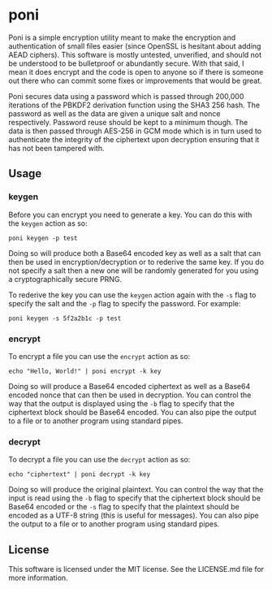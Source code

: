 # poni
Poni is a simple encryption utility meant to make the encryption and authentication of small files easier (since OpenSSL is hesitant about adding AEAD ciphers). This software is mostly untested, unverified, and should not be understood to be bulletproof or abundantly secure. With that said, I mean it does encrypt and the code is open to anyone so if there is someone out there who can commit some fixes or improvements that would be great.

Poni secures data using a password which is passed through 200,000 iterations of the PBKDF2 derivation function using the SHA3 256 hash. The password as well as the data are given a unique salt and nonce respectively. Password reuse should be kept to a minimum though. The data is then passed through AES-256 in GCM mode which is in turn used to authenticate the integrity of the ciphertext upon decryption ensuring that it has not been tampered with.
## Usage
### keygen
Before you can encrypt you need to generate a key. You can do this with the `keygen` action as so:

`poni keygen -p test`

Doing so will produce both a Base64 encoded key as well as a salt that can then be used in encryption/decryption or to rederive the same key. If you do not specify a salt then a new one will be randomly generated for you using a cryptographically secure PRNG.

To rederive the key you can use the `keygen` action again with the `-s` flag to specify the salt and the `-p` flag to specify the password. For example:

`poni keygen -s 5f2a2b1c -p test`

### encrypt
To encrypt a file you can use the `encrypt` action as so:

`echo "Hello, World!" | poni encrypt -k key`

Doing so will produce a Base64 encoded ciphertext as well as a Base64 encoded nonce that can then be used in decryption. You can control the way that the output is displayed using the `-b` flag to specify that the ciphertext block should be Base64 encoded. You can also pipe the output to a file or to another program using standard pipes.

### decrypt
To decrypt a file you can use the `decrypt` action as so:

`echo "ciphertext" | poni decrypt -k key`

Doing so will produce the original plaintext. You can control the way that the input is read using the `-b` flag to specify that the ciphertext block should be Base64 encoded or the `-s` flag to specify that the plaintext should be encoded as a UTF-8 string (this is useful for messages). You can also pipe the output to a file or to another program using standard pipes.

## License
This software is licensed under the MIT license. See the LICENSE.md file for more information.